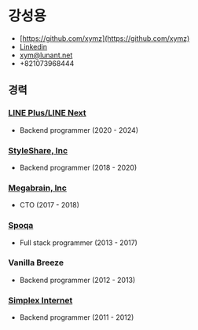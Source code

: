 # 강성용

- [https://github.com/xymz](https://github.com/xymz)
- [Linkedin](https://www.linkedin.com/in/sungyong-kang-659a5550/)
- xym@lunant.net
- +821073968444

## 경력

### [LINE Plus/LINE Next](https://blockchain.line.biz/) 

- Backend programmer (2020 - 2024)

### [StyleShare, Inc](https://styleshare.kr) 

- Backend programmer (2018 - 2020)

### [Megabrain, Inc](https://shipget.co.kr) 

- CTO (2017 - 2018)

### [Spoqa](https://spoqa.com) 

- Full stack programmer (2013 - 2017)

### Vanilla Breeze 

- Backend programmer (2012 - 2013)

### [Simplex Internet](https://www.cafe24.com) 

- Backend programmer (2011 - 2012)
